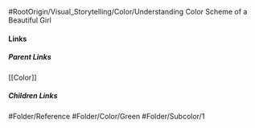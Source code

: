 #RootOrigin/Visual_Storytelling/Color/Understanding Color Scheme of a Beautiful Girl
#### Links
##### Parent Links
[[Color]]
##### Children Links
#Folder/Reference
#Folder/Color/Green
#Folder/Subcolor/1
